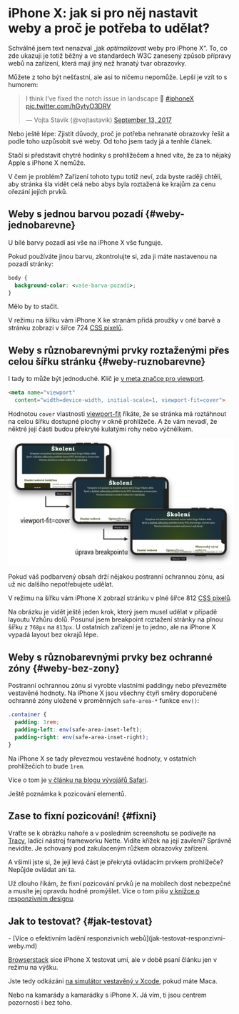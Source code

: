 # iPhone X: jak si pro něj nastavit weby a proč je potřeba to udělat?

Schválně jsem text nenazval „jak *optimalizovat* weby pro iPhone X“. To, co zde ukazuji je totiž běžný a ve standardech W3C zanesený způsob přípravy webů na zařízení, která mají jiný než hranatý tvar obrazovky. 

Můžete z toho být nešťastní, ale asi to ničemu nepomůže. Lepší je vzít to s humorem:

<blockquote class="twitter-tweet" data-lang="en"><p lang="en" dir="ltr">I think I’ve fixed the notch issue in landscape 🍾 <a href="https://twitter.com/hashtag/iphoneX?src=hash&amp;ref_src=twsrc%5Etfw">#iphoneX</a> <a href="https://t.co/hGytyO3DRV">pic.twitter.com/hGytyO3DRV</a></p>&mdash; Vojta Stavik (@vojtastavik) <a href="https://twitter.com/vojtastavik/status/907911237983449088?ref_src=twsrc%5Etfw">September 13, 2017</a></blockquote>
<script async src="https://platform.twitter.com/widgets.js" charset="utf-8"></script>

Nebo ještě lépe: Zjistit důvody, proč je potřeba nehranaté obrazovky řešit a podle toho uzpůsobit své weby. Od toho jsem tady já a tenhle článek.

Stačí si představit chytré hodinky s prohlížečem a hned víte, že za to nějaký Apple s iPhone X nemůže. 

<!-- AdSnippet -->

V čem je problém? Zařízení tohoto typu totiž neví, zda byste raději chtěli, aby stránka šla vidět celá nebo abys byla roztažená ke krajům za cenu ořezání jejích prvků.


## Weby s jednou barvou pozadí {#weby-jednobarevne}

U bílé barvy pozadí asi vše na iPhone X vše funguje. 

Pokud používáte jinou barvu, zkontrolujte si, zda ji máte nastavenou na pozadí stránky:

```css
body {
  background-color: <vaše-barva-pozadí>;
}
```

Mělo by to stačit.

V režimu na šířku vám iPhone X ke stranám přidá proužky v oné barvě a stránku zobrazí v šířce 724 [CSS pixelů](css-pixel.md).


## Weby s různobarevnými prvky roztaženými přes celou šířku stránku  {#weby-ruznobarevne}

I tady to může být jednoduché. Klíč je [v meta značce pro viewport](meta-viewport.md). 

```html
<meta name="viewport" 
  content="width=device-width, initial-scale=1, viewport-fit=cover">
```

Hodnotou `cover` vlastnosti [viewport-fit](meta-viewport.md#viewport-fit) říkáte, že se stránka má roztáhnout na celou šířku dostupné plochy v okně prohlížeče. A že vám nevadí, že něktré její části budou překryté kulatými rohy nebo výčnělkem.

![Úprava Vzhůru dolů pro iPhone X](dist/images/original/iphone-x.jpg)

Pokud váš podbarvený obsah drží nějakou postranní ochrannou zónu, asi už nic dalšího nepotřebujete udělat.

V režimu na šířku vám iPhone X zobrazí stránku v plné šířce 812 [CSS pixelů](css-pixel.md).

<!-- AdSnippet -->

Na obrázku je vidět ještě jeden krok, který jsem musel udělat v případě layoutu Vzhůru dolů. Posunul jsem breakpoint roztažení stránky na plnou šířku z `768px` na `813px`. U ostatních zařízení je to jedno, ale na iPhone X vypadá layout bez okrajů lépe.


## Weby s různobarevnými prvky bez ochranné zóny {#weby-bez-zony}

Postranní ochrannou zónu si vyrobte vlastními paddingy nebo převezměte vestavěné hodnoty. Na iPhone X jsou všechny čtyři směry doporučené ochranné zóny uložené v proměnných `safe-area-*` funkce `env()`:

```css
.container {
  padding: 1rem;
  padding-left: env(safe-area-inset-left);
  padding-right: env(safe-area-inset-right);
}
```

Na iPhone X se tady převezmou vestavěné hodnoty, v ostatních prohlížečích to bude `1rem`.

Více o tom je [v článku na blogu vývojářů Safari](https://webkit.org/blog/7929/designing-websites-for-iphone-x/).

Ještě poznámka k pozicování elementů. 

## Zase to fixní pozicování! {#fixni}

Vraťte se k obrázku nahoře a v posledním screenshotu se podívejte na [Tracy](https://tracy.nette.org/cs/), ladící nástroj frameworku Nette. Vidíte křížek na její zavření? Správně nevidíte. Je schovaný pod zakulaceným růžkem obrazovky zařízení.

A všimli jste si, že její levá část je překrytá ovládacím prvkem prohlížeče? Nepůjde ovládat ani ta.

Už dlouho říkám, že fixní pozicování prvků je na mobilech dost nebezpečné a musíte jej opravdu hodně promýšlet. Více o tom píšu [v knížce o responzivním designu](https://www.vzhurudolu.cz/ebook-responzivni).


## Jak to testovat? {#jak-testovat}

<div class="related" markdown="1">
- [Více o efektivním ladění responzivních webů](jak-testovat-responzivni-weby.md)
</div>

[Browserstack](https://www.browserstack.com/s) sice iPhone X testovat umí, ale v době psaní článku jen v režimu na výšku.

Jste tedy odkázáni [na simulátor vestavěný v Xcode](https://developer.apple.com/library/content/documentation/IDEs/Conceptual/iOS_Simulator_Guide/Introduction/Introduction.html), pokud máte Maca. 

Nebo na kamarády a kamarádky s iPhone X. Já vím, ti jsou centrem pozornosti i bez toho.

<!-- AdSnippet -->
